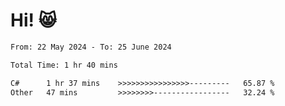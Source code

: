 # Hi! 😸

<!--START_SECTION:waka-->

```txt
From: 22 May 2024 - To: 25 June 2024

Total Time: 1 hr 40 mins

C#      1 hr 37 mins    >>>>>>>>>>>>>>>>---------   65.87 %
Other   47 mins         >>>>>>>>-----------------   32.24 %
```

<!--END_SECTION:waka-->